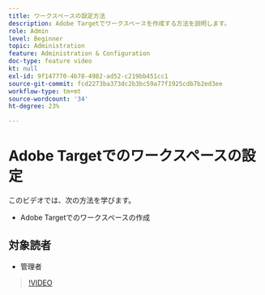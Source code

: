 ```yaml
---
title: ワークスペースの設定方法
description: Adobe Targetでワークスペースを作成する方法を説明します。
role: Admin
level: Beginner
topic: Administration
feature: Administration & Configuration
doc-type: feature video
kt: null
exl-id: 9f147770-4b78-4982-ad52-c219bb451cc1
source-git-commit: fcd2273ba373dc2b3bc59a77f1925cdb7b2ed3ee
workflow-type: tm+mt
source-wordcount: '34'
ht-degree: 23%

---
```


# Adobe Targetでのワークスペースの設定

このビデオでは、次の方法を学びます。

* Adobe Targetでのワークスペースの作成

## 対象読者

* 管理者

>[!VIDEO](https://video.tv.adobe.com/v/3421733/?quality=12&captions=jpn)
